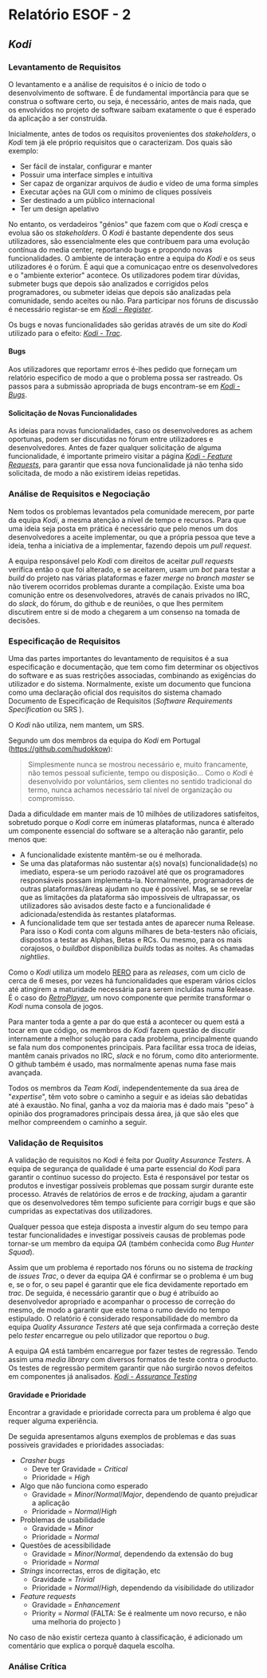# Relatório ESOF - 2

## *Kodi*

### Levantamento de Requisitos

  O levantamento e a análise de requisitos é o início de todo o desenvolvimento de software. É de fundamental importância para que se construa o software certo, ou seja, é necessário, antes de mais nada, que os envolvidos no projeto de software saibam exatamente o que é esperado da aplicação a ser construída.

  Inicialmente, antes de todos os requisitos provenientes dos *stakeholders*, o *Kodi* tem já ele próprio requisitos que o caracterizam. Dos quais são exemplo:
  - Ser fácil de instalar, configurar e manter
  - Possuir uma interface simples e intuitiva
  - Ser capaz de organizar arquivos de áudio e vídeo de uma forma simples
  - Executar ações na GUI com o mínimo de cliques possíveis
  - Ser destinado a um público internacional
  - Ter um design apelativo

No entanto, os verdadeiros "génios" que fazem com que o *Kodi* cresça e evolua são os *stakeholders*.
O *Kodi* é bastante dependente dos seus utilizadores, são essencialmente eles que contribuem para uma evolução contínua do media center, reportando bugs e propondo novas funcionalidades. O ambiente de interação entre a equipa do *Kodi* e os seus utilizadores é o forúm. É aqui que a comunicaçao entre os desenvolvedores e o "ambiente exterior" acontece. Os utilizadores podem tirar dúvidas, submeter bugs que depois são analizados e corrigidos pelos programadores, ou submeter ideias que depois são analizadas pela comunidade, sendo aceites ou não. Para participar nos fóruns de discussão é necessário registar-se em [*Kodi* - *Register*](http://forum.kodi.tv/member.php?action=register).

Os bugs e novas funcionalidades são geridas através de um site do *Kodi* utilizado para o efeito: [*Kodi* - *Trac*](http://trac.kodi.tv/).


#### Bugs

Aos utilizadores que reportamr erros é-lhes pedido que forneçam um relatório especifico de modo a que o problema possa ser rastreado.
Os passos para a submissão apropriada de bugs encontram-se em [*Kodi* - *Bugs*](http://kodi.wiki/view/HOW-TO:Submit_a_bug_report).

#### Solicitação de Novas Funcionalidades

As ideias para novas funcionalidades, caso os desenvolvedores as achem oportunas, podem ser discutidas no fórum entre utilizadores e desenvolvedores. Antes de fazer qualquer solicitação de alguma funcionalidade, é importante primeiro visitar a página [*Kodi* - *Feature Requests*](http://forum.kodi.tv/forumdisplay.php?fid=9), para garantir que essa nova funcionalidade já não tenha sido solicitada, de modo a não existirem ideias repetidas. 


### Análise de Requisitos e Negociação

Nem todos os problemas levantados pela comunidade merecem, por parte da equipa *Kodi*, a mesma atenção a nível de tempo e recursos. Para que uma ideia seja posta em prática é necessário que pelo menos um dos desenvolvedores a aceite implementar, ou que a própria pessoa que teve a ideia, tenha a iniciativa de a implementar, fazendo depois um *pull request*.

A equipa responsável pelo *Kodi* com direitos de aceitar *pull requests* verifica então o que foi alterado, e se aceitarem, usam um *bot* para testar a *build* do projeto nas várias plataformas e fazer *merge* no *branch master* se não tiverem ocorridos problemas durante a compilação. 
Existe uma boa comunição entre os desenvolvedores, através de canais privados no IRC, do *slack*, do fórum, do github e de reuniões, o que lhes permitem discutirem entre si de modo a chegarem a um consenso na tomada de decisões.
 

### Especificação de Requisitos

Uma das partes importantes do levantamento de requisitos é a sua especificação e documentação, que tem como fim determinar os objectivos do software e as suas restrições associadas, combinando as exigências do utilizador e do sistema. Normalmente, existe um documento que funciona como uma declaração oficial dos requisitos do sistema chamado Documento de Especificação de Requisitos (*Software Requirements Specification* ou SRS ).

O *Kodi* não utiliza, nem mantem, um SRS.

Segundo um dos membros da equipa do *Kodi* em Portugal (https://github.com/hudokkow):
> Simplesmente nunca se mostrou necessário e, muito francamente, não temos pessoal suficiente, tempo ou disposição... Como o *Kodi* é desenvolvido por voluntários, sem clientes no sentido tradicional do termo, nunca achamos necessário tal nível de organização ou compromisso.

Dada a dificuldade em manter mais de 10 milhões de utilizadores satisfeitos, sobretudo porque o *Kodi* corre em inúmeras plataformas, nunca é alterado um componente essencial do software se a alteração não garantir, pelo menos que:
- A funcionalidade existente mantêm-se ou é melhorada.
- Se uma das plataformas não sustentar a(s) nova(s) funcionalidade(s) no imediato, espera-se um periodo razoável até que os programadores responsáveis possam implementa-la. Normalmente, programadores de outras plataformas/áreas ajudam no que é possível. Mas, se se revelar que as limitações da plataforma são impossíveis de ultrapassar, os utilizadores são avisados deste facto e a funcionalidade é adicionada/estendida às restantes plataformas.
- A funcionalidade tem que ser testada antes de aparecer numa Release. Para isso o Kodi conta com alguns milhares de beta-testers não oficiais, dispostos a testar as Alphas, Betas e RCs. Ou mesmo, para os mais corajosos, o *buildbot* disponibiliza *builds* todas as noites. As chamadas *nightlies*.

Como o *Kodi* utiliza um modelo [RERO](https://en.wikipedia.org/wiki/Release_early,_release_often) para as *releases*, com um ciclo de cerca de 6 meses, por vezes há funcionalidades que esperam vários ciclos até atingirem a maturidade necessária para serem incluídas numa Release. É o caso do [*RetroPlayer*](http://forum.kodi.tv/forumdisplay.php?fid=194), um novo componente que permite transformar o *Kodi* numa consola de jogos.

Para manter toda a gente a par do que está a acontecer ou quem está a tocar em que código, os membros do *Kodi* fazem questão de discutir internamente a melhor solução para cada problema, principalmente quando se fala num dos componentes principais. Para facilitar essa troca de ideias, mantêm canais privados no IRC, *slack* e no fórum, como dito anteriormente. O github também é usado, mas normalmente apenas numa fase mais avançada.

Todos os membros da *Team Kodi*, independentemente da sua área de "*expertise*", têm voto sobre o caminho a seguir e as ideias são debatidas até à exaustão. No final, ganha a voz da maioria mas é dado mais "peso" à opinião dos programadores principais dessa área, já que são eles que melhor compreendem o caminho a seguir.

### Validação de Requisitos

A validação de requisitos no *Kodi* é feita por *Quality Assurance Testers*. A equipa de segurança de qualidade é uma parte essencial do *Kodi* para garantir o contínuo sucesso do projecto. Esta é responsável por testar os produtos e investigar possíveis problemas que possam surgir durante este processo. Através de relatórios de erros e de *tracking*, ajudam a garantir que os desenvolvedores têm tempo suficiente para corrigir bugs e que são cumpridas as expectativas dos utilizadores.

Qualquer pessoa que esteja disposta a investir algum do seu tempo para testar funcionalidades e investigar possiveis causas de problemas pode tornar-se um membro da equipa *QA* (também conhecida como *Bug Hunter Squad*). 

Assim que um problema é reportado nos fóruns ou no sistema de *tracking* de *issues Trac*, o dever da equipa *QA* é confirmar se o problema é um bug e, se o for, o seu papel é garantir que ele fica devidamente reportado em *trac*. De seguida, é necessário garantir que o *bug* é atribuído ao desenvolvedor apropriado e acompanhar o processo de correção do mesmo, de modo a garantir que este toma o rumo devido no tempo estipulado. O relatório é considerado responsabilidade do membro da equipa *Quality Assurance Testers* até que seja confirmada a correção deste pelo *tester* encarregue ou pelo utilizador que reportou o *bug*. 

A equipa *QA* está também encarregue por fazer testes de regressão. Tendo assim uma *media library* com diversos formatos de teste contra o producto. Os testes de regressão permitem garantir que não surgirão novos defeitos em componentes já analisados.
[*Kodi* - *Assurance Testing*](http://kodi.wiki/view/HOW-TO:Help_with_quality_assurance_testing) 

#### Gravidade e Prioridade

Encontrar a gravidade e prioridade correcta para um problema é algo que requer alguma experiência.

De seguida apresentamos alguns exemplos de problemas e das suas possiveis gravidades e prioridades associadas:
  - *Crasher bugs*
    - Deve ter Gravidade = *Critical*
    - Prioridade = *High*
  - Algo que não funciona como esperado
    - Gravidade = *Minor*/*Normal*/*Major*, dependendo de quanto prejudicar a aplicação
    - Prioridade = *Normal*/*High*
  - Problemas de usabilidade
    - Gravidade = *Minor*
    - Prioridade = *Normal*
  - Questões de acessibilidade
    - Gravidade = *Minor*/*Normal*, dependendo da extensão do bug
    - Prioridade = *Normal*
  - *Strings* incorrectas, erros de digitação, etc
    - Gravidade = *Trivial*
    - Prioridade = *Normal*/*High*, dependendo da visibilidade do utilizador
  - *Feature requests*
    - Gravidade = *Enhancement*
    - Priority = *Normal*
   (FALTA: Se é realmente um novo recurso, e não uma melhoria do projecto )

No caso de não existir certeza quanto à classificação, é adicionado um comentário que explica o porquê daquela escolha.

### Análise Crítica
